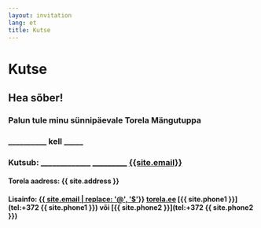 ```yaml
---
layout: invitation
lang: et
title: Kutse
---
```


# Kutse

## Hea sõber<span id="friend-name"></span>!

### Palun tule minu sünnipäevale Torela Mängutuppa

### <b id="date">__________</b> kell <b id="time">_____</b>

### Kutsub: <b id="name">_____________</b> [_________](tel:) [{{site.email}}](mailto:) 

#### Torela aadress: {{ site.address }}

#### Lisainfo: [{{ site.email | replace: '@', '$'}}](mailto)  [torela.ee]({{site.url}})  [{{ site.phone1 }}](tel:+372 {{ site.phone1 }}) või [{{ site.phone2 }}](tel:+372 {{ site.phone2 }})

